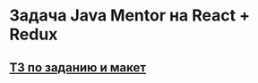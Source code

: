 # Задача Java Mentor на React + Redux
## [ТЗ по заданию и макет](https://github.com/KosyanMedia/test-tasks/tree/master/aviasales_frontend)
